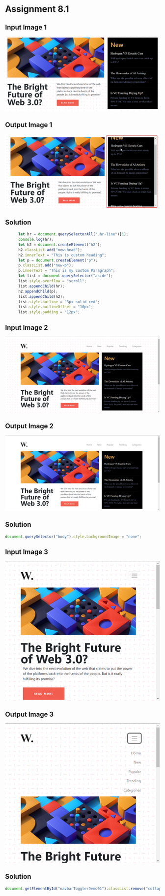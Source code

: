 # Assignment 8.1

## Input Image 1

![input 1](./ass8.1-before.png)

## Output Image 1

![output 1](./ass8.1-after.png)

## Solution

```JavaScript
      let hr = document.querySelectorAll(".hr-line")[1];
      console.log(hr);
      let h2 = document.createElement("h2");
      h2.classList.add("new-head");
      h2.innerText = "This is custom heading";
      let p = document.createElement("p");
      p.classList.add("new-p");
      p.innerText = "This is my custom Paragraph";
      let list = document.querySelector("aside");
      list.style.overflow = "scroll";
      list.appendChild(hr);
      h2.appendChild(p);
      list.appendChild(h2);
      list.style.outline = "3px solid red";
      list.style.outlineOffset = "10px";
      list.style.padding = "12px";
```

## Input Image 2

![input 2](./ass8.2-before.png)

## Output Image 2

![output 2](./ass8.2-after.png)

## Solution

```JavaScript
document.querySelector("body").style.backgroundImage = "none";
```

## Input Image 3

![input 3](./ass8.3-before.png)

## Output Image 3

![output 3](./ass8.3-after.png)

## Solution

```JavaScript
document.getElementById("navbarTogglerDemo01").classList.remove("collapse");

```

